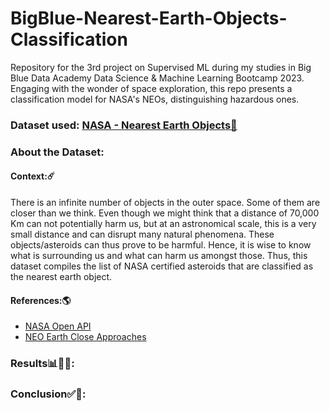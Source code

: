 # BigBlue-Nearest-Earth-Objects-Classification
Repository for the 3rd project on Supervised ML during my studies in Big Blue Data Academy Data Science &amp; Machine Learning Bootcamp 2023. Engaging with the wonder of space exploration, this repo presents a classification model for NASA's NEOs, distinguishing hazardous ones.

### Dataset used: [NASA - Nearest Earth Objects🚀](https://www.kaggle.com/datasets/sameepvani/nasa-nearest-earth-objects)
### About the Dataset:
#### Context:☄️
There is an infinite number of objects in the outer space. Some of them are closer than we think. Even though we might think that a distance of 70,000 Km can not potentially harm us, but at an astronomical scale, this is a very small distance and can disrupt many natural phenomena. These objects/asteroids can thus prove to be harmful. Hence, it is wise to know what is surrounding us and what can harm us amongst those. Thus, this dataset compiles the list of NASA certified asteroids that are classified as the nearest earth object.

#### References:🌎
- [NASA Open API](https://api.nasa.gov/)
- [NEO Earth Close Approaches](https://cneos.jpl.nasa.gov/ca/)

### Results📊🕵🏻:

### Conclusion✅🏁:
